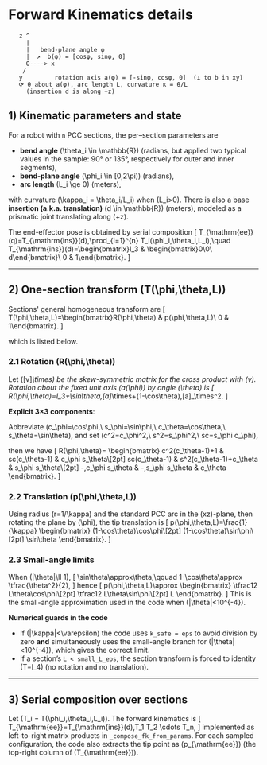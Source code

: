 #  Forward Kinematics details

       z ^
         |
         |   bend-plane angle φ
         |  ↗  b(φ) = [cosφ, sinφ, 0]
         O----> x
        /
       y         rotation axis a(φ) = [-sinφ, cosφ, 0]  (⊥ to b in xy)
       ⟳ θ about a(φ), arc length L, curvature κ = θ/L
         (insertion d is along +z)


## 1) Kinematic parameters and state

For a robot with `n` PCC sections, the per–section parameters are
- **bend angle** \(\theta_i \in \mathbb{R}\) (radians, but applied two typical values in the sample: 90° or 135°, respectively for outer and inner segments),
- **bend-plane angle** \(\phi_i \in [0,2\pi)\) (radians),
- **arc length** \(L_i \ge 0\) (meters),

with curvature \(\kappa_i = \theta_i/L_i\) when \(L_i>0\). There is also a base **insertion (a.k.a. translation)** \(d \in \mathbb{R}\) (meters), modeled as a prismatic joint translating along \(+z\).

The end-effector pose is obtained by serial composition
\[
T_{\mathrm{ee}}(q)=T_{\mathrm{ins}}(d)\,\prod_{i=1}^{n} T_i(\phi_i,\theta_i,L_i),\quad
T_{\mathrm{ins}}(d)=\begin{bmatrix}I_3 & \begin{bmatrix}0\\0\\ d\end{bmatrix}\\ 0 & 1\end{bmatrix}.
\]

---

## 2) One-section transform \(T(\phi,\theta,L)\)

Sections' general homogeneous transform are
\[
T(\phi,\theta,L)=\begin{bmatrix}R(\phi,\theta) & p(\phi,\theta,L)\\ 0 & 1\end{bmatrix}.
\]

which is listed below.

### 2.1 Rotation \(R(\phi,\theta)\) 

Let \([v]_\times\) be the skew-symmetric matrix for the cross product with \(v\). Rotation about the fixed unit axis \(a(\phi)\) by angle \(\theta\) is
\[
R(\phi,\theta)=I_3+\sin\theta\,[a]_\times+(1-\cos\theta)\,[a]_\times^2.
\]

**Explicit 3×3 components**:

Abbreviate \(c_\phi=\cos\phi,\ s_\phi=\sin\phi,\ c_\theta=\cos\theta,\ s_\theta=\sin\theta\), and set \(c^2=c_\phi^2,\ s^2=s_\phi^2,\ sc=s_\phi c_\phi\), 

then we have
\[
R(\phi,\theta)=
\begin{bmatrix}
c^2(c_\theta-1)+1 & sc(c_\theta-1)    & c_\phi s_\theta\\[2pt]
sc(c_\theta-1)    & s^2(c_\theta-1)+c_\theta & s_\phi s_\theta\\[2pt]
-\,c_\phi s_\theta & -\,s_\phi s_\theta & c_\theta
\end{bmatrix}.
\]

### 2.2 Translation \(p(\phi,\theta,L)\)

Using radius \(r=1/\kappa\) and the standard PCC arc in the \(xz\)-plane, then rotating the plane by \(\phi\), the tip translation is
\[
p(\phi,\theta,L)=\frac{1}{\kappa}
\begin{bmatrix}
(1-\cos\theta)\cos\phi\\[2pt]
(1-\cos\theta)\sin\phi\\[2pt]
\sin\theta
\end{bmatrix}.
\]


### 2.3 Small-angle limits

When \(|\theta|\ll 1\),
\[
\sin\theta\approx\theta,\qquad 1-\cos\theta\approx \tfrac{\theta^2}{2},
\]
hence
\[
p(\phi,\theta,L)\approx
\begin{bmatrix}
\tfrac12 L\theta\cos\phi\\[2pt]
\tfrac12 L\theta\sin\phi\\[2pt]
L
\end{bmatrix}.
\]
This is the small-angle approximation used in the code when \(|\theta|<10^{-4}\).

**Numerical guards in the code**
- If \(|\kappa|<\varepsilon\) the code uses `k_safe = eps` to avoid division by zero **and** simultaneously uses the small-angle branch for \(|\theta|<10^{-4}\), which gives the correct limit.
- If a section’s `L < small_L_eps`, the section transform is forced to identity \(T=I_4\) (no rotation and no translation).

---

## 3) Serial composition over sections

Let \(T_i = T(\phi_i,\theta_i,L_i)\). The forward kinematics is
\[
T_{\mathrm{ee}}=T_{\mathrm{ins}}(d)\,T_1 T_2 \cdots T_n,
\]
implemented as left-to-right matrix products in `_compose_fk_from_params`. For each sampled configuration, the code also extracts the tip point as \(p_{\mathrm{ee}}\) (the top-right column of \(T_{\mathrm{ee}}\)).

